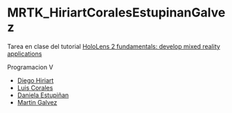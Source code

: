 # MRTK_HiriartCoralesEstupinanGalvez

Tarea en clase del tutorial [HoloLens 2 fundamentals: develop mixed reality applications](https://docs.microsoft.com/en-us/learn/paths/beginner-hololens-2-tutorials/)

Programacion V
- [Diego Hiriart](https://github.com/Diego-Hiriart)
- [Luis Corales](https://github.com/LuisCorales)
- [Daniela Estupiñan](https://github.com/Daniela-Estupinan)
- [Martin Galvez](https://github.com/MGA1398)
